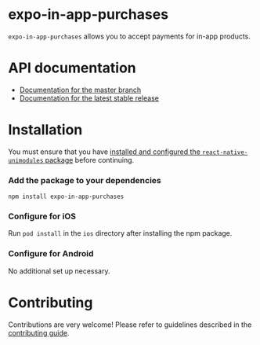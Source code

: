 # expo-in-app-purchases

`expo-in-app-purchases` allows you to accept payments for in-app products.

# API documentation

- [Documentation for the master branch](https://github.com/expo/expo/blob/master/docs/pages/versions/unversioned/sdk/in-app-purchases.md)
- [Documentation for the latest stable release](https://docs.expo.io/versions/latest/sdk/in-app-purchases/)

# Installation

You must ensure that you have [installed and configured the `react-native-unimodules` package](https://github.com/unimodules/react-native-unimodules) before continuing.

### Add the package to your dependencies

```
npm install expo-in-app-purchases
```

### Configure for iOS

Run `pod install` in the `ios` directory after installing the npm package.

### Configure for Android

No additional set up necessary.

# Contributing

Contributions are very welcome! Please refer to guidelines described in the [contributing guide]( https://github.com/expo/expo#contributing).
